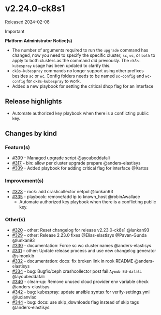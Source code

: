 # v2.24.0-ck8s1

Released 2024-02-08
<!-- -->
> [!IMPORTANT]
> **Platform Administrator Notice(s)**
>
> - The number of arguments required to run the `upgrade` command has changed, now you need to specify the specific cluster, `sc`, `wc`, or `both` to apply to both clusters as the command did previously. The `ck8s-kubespray` usage has been updated to clarify this.
> - `ck8s-kubespray` commands no longer support using other prefixes besides `sc` or `wc`. Config folders needs to be named `sc-config` and `wc-config` for `ck8s-kubespray` to work.
> - Added a new playbook for setting the critical dhcp flag for an interface

## Release highlights

- Automate authorized key playbook when there is a conflicting public key.

## Changes by kind

### Feature(s)

- [#309](https://github.com/elastisys/compliantkubernetes-kubespray/pull/309) - Managed upgrade script @ayoubeddafali
- [#317](https://github.com/elastisys/compliantkubernetes-kubespray/pull/317) - bin: allow per cluster upgrade prepare @anders-elastisys
- [#339](https://github.com/elastisys/compliantkubernetes-kubespray/pull/339) - Added playbook for adding critical flag for interface @Xartos

### Improvement(s)

- [#323](https://github.com/elastisys/compliantkubernetes-kubespray/pull/323) - rook: add crashcollector netpol @lunkan93
- [#335](https://github.com/elastisys/compliantkubernetes-kubespray/pull/335) - playbook: remove/add ip to known_host @robinAwallace
  - Automate authorized key playbook when there is a conflicting public key.

### Other(s)

- [#320](https://github.com/elastisys/compliantkubernetes-kubespray/pull/320) - other: Reset changelog for release v2.23.0-ck8s1 @lunkan93
- [#329](https://github.com/elastisys/compliantkubernetes-kubespray/pull/329) - other: Release 2.23.0 fixes @Elias-elastisys @Pavan-Gunda @lunkan93
- [#330](https://github.com/elastisys/compliantkubernetes-kubespray/pull/330) - documentation: Force sc wc cluster names @anders-elastisys
- [#331](https://github.com/elastisys/compliantkubernetes-kubespray/pull/331) - other: Update release process and use new changelog generator @simonklb
- [#332](https://github.com/elastisys/compliantkubernetes-kubespray/pull/332) - documentation: docs: fix broken link in rook README @anders-elastisys
- [#334](https://github.com/elastisys/compliantkubernetes-kubespray/pull/334) - bug: Bugfix/ceph crashcollector post fail `Ayoub Ed-dafali` @ayoubeddafali
- [#340](https://github.com/elastisys/compliantkubernetes-kubespray/pull/340) - clean-up: Remove unused cloud provider env variable check @anders-elastisys
- [#342](https://github.com/elastisys/compliantkubernetes-kubespray/pull/342) - bug: kubespray: update ansible syntax for verify-settings.yml @lucianvlad
- [#344](https://github.com/elastisys/compliantkubernetes-kubespray/pull/344) - bug: docs: use skip_downloads flag instead of skip tags @anders-elastisys
